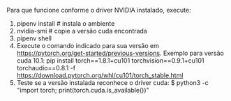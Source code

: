 Para que funcione conforme o driver NVIDIA instalado, execute:
1) pipenv install # instala o ambiente
2) nvidia-smi # copie a versão cuda encontrada
2) pipenv shell 
3) Execute o comando indicado para sua versão em https://pytorch.org/get-started/previous-versions. Exemplo para versão cuda 10.1: pip install torch==1.8.1+cu101 torchvision==0.9.1+cu101 torchaudio==0.8.1 -f https://download.pytorch.org/whl/cu101/torch_stable.html
4) Teste se a versão instalada reconhece o driver cuda: $ python3 -c "import torch; print(torch.cuda.is_available())"